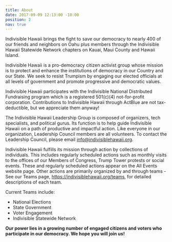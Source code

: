 ```yaml
---
title: About
date: 2017-09-09 12:13:00 -10:00
position: 2
nav: true
---
```


Indivisible Hawaii brings the fight to save our democracy to nearly 400 of our friends and neighbors on Oahu plus members through the Indivisible Hawaii Statewide Network chapters on Kauai, Maui County and Hawaii Island.

Indivisible Hawaii is a pro-democracy citizen activist group whose mission is to protect and enhance the institutions of democracy in our Country and our State. We seek to resist Trumpism by engaging our elected officials at all levels of government and promote progressive and democratic values.

Indivisible Hawaii participates with the Indivisible National Distributed Fundraising program which is  a registered 501(c)(4) not-for-profit corporation. Contributions to Indivisible Hawaii through ActBlue are not tax-deductible, but we appreciate them anyway!

The Indivisible Hawaii Leadership Group is composed of organizers, tech specialists, and political gurus.  Its function is to help guide Indivisible Hawaii on a path of productive and impactful action. Like everyone in our organization, Leadership Council members are all volunteers.  To contact the Leadership Council, please email info@indivisiblehawaii.org.

Indivisible Hawaii fulfills its mission through action by collections of individuals.  This includes regularly scheduled actions such as monthly visits to the offices of our Members of Congress, Trump Tower protests or social events.  These and regularly scheduled actions appear on the All Events website page.  Other actions are primarily organized by and through teams - See our Teams page, https://indivisiblehawaii.org/teams, for detailed descriptions of each team.

Current Teams include:
* National Elections
* State Government 
* Voter Engagement
* Indivisible Statewide Network

**Our power lies in a growing number of engaged citizens and voters who participate in our democracy.  We hope you will join us!**